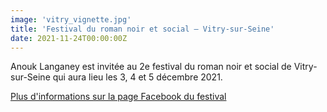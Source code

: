 ```yaml
---
image: 'vitry_vignette.jpg'
title: 'Festival du roman noir et social – Vitry-sur-Seine'
date: 2021-11-24T00:00:00Z
---
```


<p>
  Anouk Langaney est invitée au 2e festival du roman noir et social de Vitry-sur-Seine qui aura lieu les 3, 4 et 5 décembre 2021.<br/>
</p>
<p>
  <a
    href="https://www.facebook.com/Fest.Vitry/"
    rel="noopener noreferrer"
    target="_blank"
  >
    Plus d'informations sur la page Facebook du festival
  </a>
</p>


